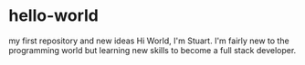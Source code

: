 # hello-world
my first repository and new ideas 
Hi World, I'm Stuart. I'm fairly new to the programming world but learning new skills to become a full stack developer. 
